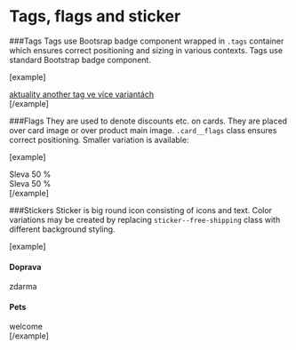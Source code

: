 Tags, flags and sticker
=======================

###Tags
Tags use Bootsrap badge component wrapped in <code>.tags</code> container which ensures correct positioning and sizing in various contexts. Tags use standard Bootstrap badge component.

[example]
<div class="tags">
	<a href="#">
		<span class="badge tag-item tag--news tag--bg-gray-dark"><span class="fas fa-tag"></span> aktuality</span>
	</a>
	<a href="#">
		<span class="badge tag-item tag--bg-blue"><span class="fas fa-tag"></span> another tag</span>
	</a>
	<a href="#">
		<span class="badge tag-item tag--bg-orange"><span class="fas fa-tag"></span> ve více variantách</span>
	</a>
</div>
[/example]

###Flags
They are used to denote discounts etc. on cards. They are placed over card image or over product main image. <code>.card__flags</code> class ensures correct positioning. Smaller variation is available:

[example]
<div class="card__flags">
	<div class="product__flag product__flag--sale product__flag--lg">
		<span class="product__flag__title">Sleva</span> <span class="product__flag__number">50&nbsp;%</span>
	</div>
</div>
	
<div class="card__flags">
	<div class="product__flag product__flag--sale product__flag--sm">
		<span class="product__flag__title">Sleva</span> <span class="product__flag__number">50&nbsp;%</span>
	</div>
</div>
[/example]
		
###Stickers
Sticker is big round icon consisting of icons and text. Color variations may be created by replacing <code>sticker--free-shipping</code> class with different background styling.

[example]
<div class="sticker sticker--free-shipping">
	<div class="sticker__icon"><span class="fas fa-truck"></span></div>
	<h4 class="sticker__title">Doprava</h4>
	<div class="sticker__text">zdarma</div>
	<div class="sticker__icon"><span class="fas fa-check"></span></div>
</div>
		
<div class="sticker bg-info">
	<div class="sticker__icon"><i class="fas fa-dog"></i> <i class="fas fa-cat"></i></div>
	<h4 class="sticker__title">Pets</h4>
	<div class="sticker__text">welcome</div>
</div>
[/example]
